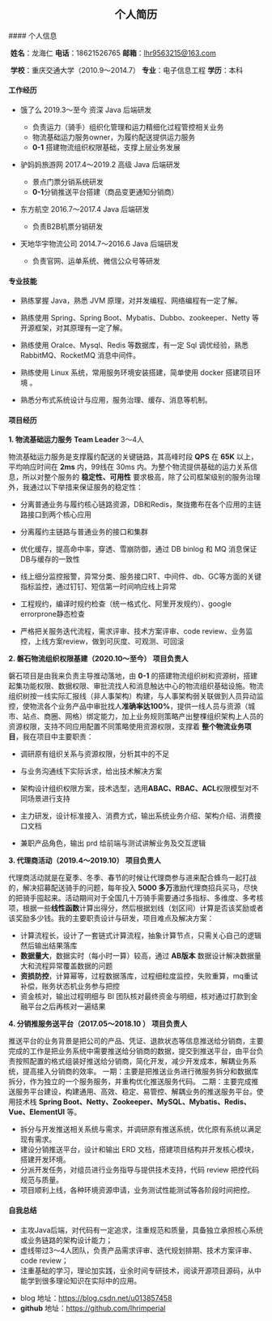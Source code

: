  <center>
     <h2>个人简历</h2>
 </center>
#### 个人信息 

​	**姓名**：龙海仁													**电话**：18621526765					**邮箱**：lhr9563215@163.com	

​	**学校**：重庆交通大学（2010.9～2014.7）	 **专业**：电子信息工程					 **学历**：本科

#### 工作经历

* 饿了么							2019.3～至今				资深 Java 后端研发			

  - 负责运力（骑手）组织化管理和运力精细化过程管控相关业务
  - 物流基础运力服务owner，为履约配送提供运力服务
  - **0-1** 搭建物流组织权限基础，支撑上层业务发展
* 驴妈妈旅游网				2017.4～2019.2			高级 Java 后端研发			

  - 景点门票分销系统研发
  - **0-1**分销推送平台搭建（商品变更通知分销商）
* 东方航空						2016.7～2017.4			Java 后端研发			
  - 负责B2B机票分销研发
* 天地华宇物流公司		2014.7～2016.6			Java 后端研发  		   
  - 负责官网、运单系统、微信公众号等研发

#### 专业技能

* 熟练掌握 Java，熟悉 JVM 原理，对并发编程、网络编程有一定了解。

* 熟练使⽤ Spring、Spring Boot、Mybatis、Dubbo、zookeeper、Netty 等开源框架，对其原理有一定了解。

* 熟练使⽤ Oralce、Mysql、Redis 等数据库，有一定 Sql 调优经验，熟悉RabbitMQ、RocketMQ 消息中间件。 

* 熟练使用 Linux 系统，常用服务环境安装搭建，简单使用 docker 搭建项目环境 。

* 熟悉分布式系统设计与应用，服务治理、缓存、消息等机制。


#### 项目经历

**1. 物流基础运力服务**					**Team Leader**			3～4人

物流基础运力服务是支撑履约配送的关键链路，其高峰时段 **QPS** 在 **65K** 以上，平均响应时间在 **2ms** 内，99线在 30ms 内。为整个物流提供基础的运力关系信息，所以对整个服务的 **稳定性、可用性** 要求极高，除了公司框架级别的服务治理外，我通过以下举措来保证服务的稳定性：

- 分离普通业务与履约核心链路资源，DB和Redis，聚拢撒布在各个应用的主链路接口到两个核心应用

- 分离履约主链路与普通业务的接口和集群

- 优化缓存，提高命中率，穿透、雪崩防御，通过 DB binlog 和 MQ 消息保证 DB与缓存的一致性

- 线上细分监控报警，异常分类、服务接口RT、中间件、db、GC等方面的关键指标监控，通过钉钉、短信第一时间响应线上异常

- 工程规约，编译时规约检查（统一格式化、阿里开发规约）、google errorprone静态检查

- 严格把关服务迭代流程，需求评审、技术方案评审、code review、业务监控，上线方案review，做到可灰度、可观测、可回滚

**2. 磐石物流组织权限基建（2020.10～至今）**				**项目负责人**

磐石项目是由我来负责主导推动落地，由 **0-1** 的搭建物流组织树和资源树，搭建起集功能权限、数据权限、审批流找人和消息触达中心的物流组织基础设施。物流组织树按一线实际汇报线（非人事架构）构建，与人事架构弱关联做到人员异动监控，使物流各个业务产品中审批找人**准确率达100%**，提供一线人员与资源（城市、站点、商圈、网格）绑定能力，加上业务规则策略产出整棵组织架构上人员的资源权限，支持不同应用配置不同策略使用资源权限，支撑着 **整个物流业务项目**，我在项目中主要职责：

- 调研原有组织关系与资源权限，分析其中的不足

- 与业务沟通线下实际诉求，给出技术解决方案

- 架构设计组织权限方案，技术选型，选用**ABAC、RBAC、ACL**权限模型对不同场景进行支持

- 主力研发，设计标准接入、消费方式，输出系统业务介绍、架构介绍、消费接口文档

- 兼职产品角色，输出 prd 给前端与测试讲解业务及交互逻辑


**3. 代理商活动（2019.4～2019.10）**									**项目负责人**

代理商活动就是在夏季、冬季、春节的时候让代理商参与进来配合蜂鸟一起打战的，解决招募配送骑手的问题，每年投入 **5000 多万**激励代理商招兵买马，尽快的把骑手囤起来。活动期间对于全国几十万骑手需要通过多指标、多维度、多考核项，根据一些**线性函数**计算出得分，然后根据划线（划区间）计算是否该奖励或者该奖励多少钱。我的主要职责设计与研发，项目难点及解决方案：

- 计算流程长，设计了一套链式计算流程，抽象计算节点，只需关心自己的逻辑然后输出结果落库
- **数据量大**，数据实时（每小时一算）较高，通过 **AB版本** 数据设计解决数据量大和流程异常覆盖数据的问题
- **资损防控**，计算幂等，过程数据落库，过程细粒度监控，失败重算，mq重试补偿，账务状态机业务参与把控
- 资金核对，输出过程明细与 BI 团队核对最终资金与明细，核对通过打款到金融平台之后再核对一遍结果

**4. 分销推服务送平台（2017.05～2018.10 ）** 					 **项目负责人**

推送平台的业务背景是把公司的产品、凭证、退款状态等信息推送给分销商，主要完成的工作是把业务系统中需要推送给分销商的数据，提交到推送平台，由平台负责按照配置的格式组装好推送给分销商，简化开发，减少开发成本，解耦业务系统，提高接入分销商的效率。
一期：主要是把推送业务进行微服务拆分和数据库拆分，作为独立的一个服务服务，并重构优化推送服务代码。
二期：主要完成推送服务平台建设，构建通用、高效、稳定、易管控、解耦业务的推送服务平台。使用技术栈 **Spring Boot、Netty、Zookeeper、MySQL、Mybatis、Redis、Vue、ElementUI** 等。

- 拆分与开发推送相关系统与需求，并调研原有推送系统，优化原有系统以满足现有需求。
- 建设分销推送平台，设计和输出 ERD 文档，搭建项目结构并开发核心模块，搭建开发环境。
- 分派开发任务，对组员进行业务指导与提供技术支持，代码 review 把控代码规范与质量。
- 项目顺利上线，各种环境资源申请，业务测试性能测试等各阶段时间把控。

#### 自我总结 

- 主攻Java后端，对代码有一定追求，注重规范和质量，具备独立承担核心系统或业务链路的架构设计能力；
- 虚线带过3～4人团队，负责产品需求评审、迭代规划排期、技术方案评审、code review；
- 注重基础的学习，理论加实践，业余时间专研技术，阅读开源项目源码，从中能学到很多理论知识在实际中的应用。

* blog 地址：https://blog.csdn.net/u013857458
* **github** 地址：https://github.com/lhrimperial

